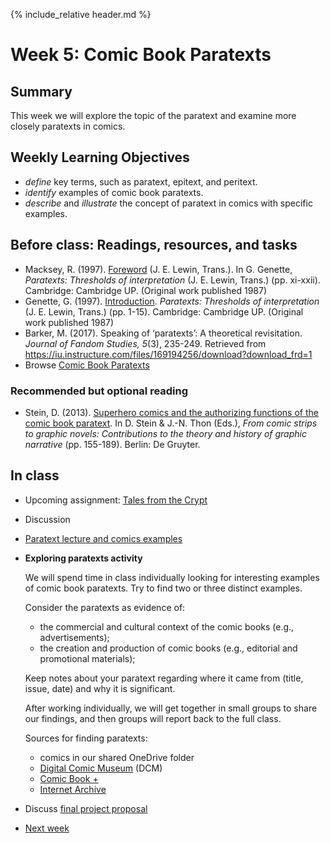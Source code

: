 {% include_relative header.md %}

# Week 5: Comic Book Paratexts

## Summary
This week we will explore the topic of the paratext and examine more closely paratexts in comics.

## Weekly Learning Objectives
- *define* key terms, such as paratext, epitext, and peritext.
- *identify* examples of comic book paratexts.
- *describe* and *illustrate* the concept of paratext in comics with specific examples.

## Before class: Readings, resources, and tasks
-  Macksey, R. (1997). [Foreword](https://iu.instructure.com/files/185344010/download?download_frd=1) (J. E. Lewin, Trans.). In G. Genette, *Paratexts: Thresholds of interpretation* (J. E. Lewin, Trans.) (pp. xi-xxii). Cambridge: Cambridge UP. (Original work published 1987)
- Genette, G. (1997). [Introduction](https://iu.instructure.com/files/185344019/download?download_frd=1). *Paratexts: Thresholds of interpretation* (J. E. Lewin, Trans.) (pp. 1-15). Cambridge: Cambridge UP. (Original work published 1987)
- Barker, M. (2017). Speaking of ‘paratexts’: A theoretical revisitation. *Journal of Fandom Studies, 5*(3), 235-249. Retrieved from <https://iu.instructure.com/files/169194256/download?download_frd=1>
- Browse [Comic Book Paratexts](https://biblicon.org/cbp/)

<!-- 42 pp. -->
### Recommended but optional reading
- Stein, D. (2013). [Superhero comics and the authorizing functions of the comic book paratext](https://iu.instructure.com/files/185344009/download?download_frd=1). In D. Stein & J.-N. Thon (Eds.), *From comic strips to graphic novels: Contributions to the theory and history of graphic narrative* (pp. 155-189). Berlin: De Gruyter.


## In class

- Upcoming assignment: [Tales from the Crypt](assignment-tales-from-the-crypt.md)
- Discussion
- [Paratext lecture and comics examples](https://f001.backblazeb2.com/file/gnrlfs/tr/walsh_comic_book_paratexts.pdf)
- **Exploring paratexts activity**  

	We will spend time in class individually looking for interesting examples of comic book paratexts. Try to find two or three distinct examples. 

	Consider the paratexts as evidence of:

	- the commercial and cultural context of the comic books (e.g., advertisements);
	- the creation and production of comic books (e.g., editorial and promotional materials);
	
	Keep notes about your paratext regarding where it came from (title, issue, date) and why it is significant.

	After working individually, we will get together in small groups to share our findings, and then groups will report back to the full class.

	Sources for finding paratexts: 
	* comics in our shared OneDrive folder
	* [Digital Comic Museum](http://digitalcomicmuseum.com/) (DCM)
	* [Comic Book +](https://comicbookplus.com)
	* [Internet Archive](http://archive.org)

- Discuss [final project proposal](assignment-final-project-proposal.md)
- [Next week](week06.md)

